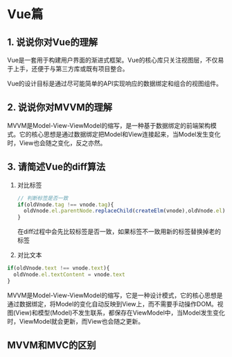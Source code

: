 # Vue篇

## 1. 说说你对Vue的理解

Vue是一套用于构建用户界面的渐进式框架。Vue的核心库只关注视图层，不仅易于上手，还便于与第三方库或既有项目整合。

Vue的设计目标是通过尽可能简单的API实现响应的数据绑定和组合的视图组件。

## 2. 说说你对MVVM的理解

MVVM是Model-View-ViewModel的缩写，是一种基于数据绑定的前端架构模式。它的核心思想是通过数据绑定把Model和View连接起来，当Model发生变化时，View也会随之变化，反之亦然。

## 3. 请简述Vue的diff算法

1. 对比标签

    ```javascript
    // 判断标签是否一致
    if(oldVnode.tag !== vnode.tag){
      oldVnode.el.parentNode.replaceChild(createElm(vnode),oldVnode.el)
    }
    ```

    在diff过程中会先比较标签是否一致，如果标签不一致用新的标签替换掉老的标签

2. 对比文本

  ```javascript
  if(oldVnode.text !== vnode.text){
    oldVnode.el.textContent = vnode.text
  }  
  ```

MVVM是Model-View-ViewModel的缩写，它是一种设计模式，它的核心思想是通过数据绑定，将Model的变化自动反映到View上，而不需要手动操作DOM。视图(View)和模型(Model)不发生联系，都保存在ViewModel中，当Model发生变化时，ViewModel就会更新，而View也会随之更新。

## MVVM和MVC的区别
